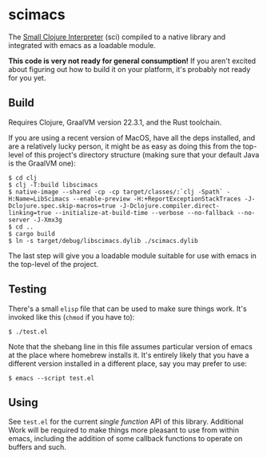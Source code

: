 # scimacs

The [Small Clojure Interpreter](https://github.com/babashka/sci) (sci)
compiled to a native library and integrated with emacs as a loadable
module.

**This code is very not ready for general consumption!** If you aren't
excited about figuring out how to build it on your platform, it's
probably not ready for you yet.

## Build

Requires Clojure, GraalVM version 22.3.1, and the Rust toolchain.

If you are using a recent version of MacOS, have all the deps
installed, and are a relatively lucky person, it might be as easy as
doing this from the top-level of this project's directory structure
(making sure that your default Java is the GraalVM one):

``` shell
$ cd clj
$ clj -T:build libscimacs
$ native-image --shared -cp -cp target/classes/:`clj -Spath` -H:Name=LibScimacs --enable-preview -H:+ReportExceptionStackTraces -J-Dclojure.spec.skip-macros=true -J-Dclojure.compiler.direct-linking=true --initialize-at-build-time --verbose --no-fallback --no-server -J-Xmx3g
$ cd ..
$ cargo build
$ ln -s target/debug/libscimacs.dylib ./scimacs.dylib
```

The last step will give you a loadable module suitable for use with
emacs in the top-level of the project.

## Testing

There's a small `elisp` file that can be used to make sure things
work. It's invoked like this (`chmod` if you have to):

``` shell
$ ./test.el
```

Note that the shebang line in this file assumes particular version of
emacs at the place where homebrew installs it. It's entirely likely
that you have a different version installed in a different place, say
you may prefer to use:

``` shell
$ emacs --script test.el
```

## Using

See `test.el` for the current _single function_ API of this
library. Additional Work will be required to make things more pleasant
to use from within emacs, including the addition of some callback
functions to operate on buffers and such.
